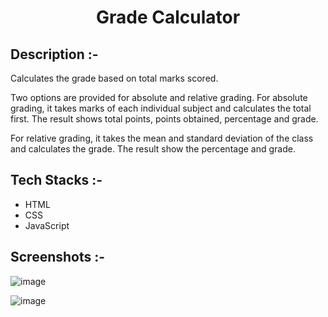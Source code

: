 # <p align="center">Grade Calculator</p>

## Description :-

Calculates the grade based on total marks scored. 

Two options are provided for absolute and relative grading.
For absolute grading, it takes marks of each individual subject and calculates the total first. The result shows total points, points obtained, percentage and grade.

For relative grading, it takes the mean and standard deviation of the class and calculates the grade. The result show the percentage and grade.

## Tech Stacks :-

- HTML
- CSS
- JavaScript

## Screenshots :-

![image](https://github.com/Rakesh9100/CalcDiverse/assets/73993775/d49d3f0f-b9e2-4b65-b9da-5e44e60ed5c8)

![image](https://github.com/Rakesh9100/CalcDiverse/assets/73993775/b0753e3b-0fd2-4cb6-9337-d3db9b882869)
